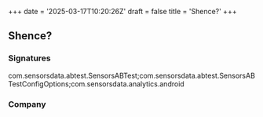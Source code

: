 +++
date = '2025-03-17T10:20:26Z'
draft = false
title = 'Shence?'
+++

## Shence?


### Signatures

com.sensorsdata.abtest.SensorsABTest;com.sensorsdata.abtest.SensorsABTestConfigOptions;com.sensorsdata.analytics.android

### Company

